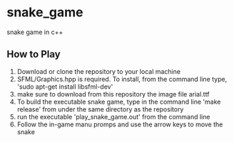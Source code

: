 # snake_game
snake game in c++

## How to Play
1.  Download or clone the repository to your local machine
2.  SFML/Graphics.hpp is required. To install, from the command line type, 'sudo apt-get install libsfml-dev'
3.  make sure to download from this repository the image file arial.ttf
4.  To build the executable snake game, type in the command line 'make release' from under the same directory as the repository
5.  run the executable 'play_snake_game.out' from the command line
6.  Follow the in-game manu promps and use the arrow keys to move the snake
